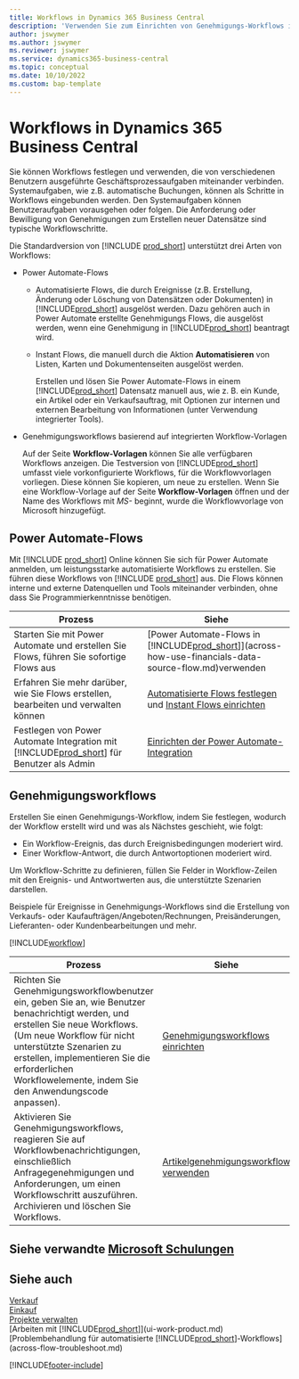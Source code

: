 ```yaml
---
title: Workflows in Dynamics 365 Business Central
description: 'Verwenden Sie zum Einrichten von Genehmigungs-Workflows integrierte Workflow-Funktionen, um automatisierte Workflows basierend auf Power Automate zu ergänzen. Sie können Schritte einrichten, um Aufgaben als Teil der verschiedenen Geschäftsprozessaufgaben verschiedenen Personen zuzuweisen.'
author: jswymer
ms.author: jswymer
ms.reviewer: jswymer
ms.service: dynamics365-business-central
ms.topic: conceptual
ms.date: 10/10/2022
ms.custom: bap-template
---
```

# <a name="workflows-in-dynamics-365-business-central"></a><a name="workflows-in-dynamics-365-business-central"></a>Workflows in Dynamics 365 Business Central

Sie können Workflows festlegen und verwenden, die von verschiedenen Benutzern ausgeführte Geschäftsprozessaufgaben miteinander verbinden. Systemaufgaben, wie z.B. automatische Buchungen, können als Schritte in Workflows eingebunden werden. Den Systemaufgaben können Benutzeraufgaben vorausgehen oder folgen. Die Anforderung oder Bewilligung von Genehmigungen zum Erstellen neuer Datensätze sind typische Workflowschritte.

Die Standardversion von [!INCLUDE [prod_short](includes/prod_short.md)] unterstützt drei Arten von Workflows:
  
* Power Automate-Flows

  * Automatisierte Flows, die durch Ereignisse (z.B. Erstellung, Änderung oder Löschung von Datensätzen oder Dokumenten) in [!INCLUDE[prod_short](includes/prod_short.md)] ausgelöst werden. Dazu gehören auch in Power Automate erstellte Genehmigungs Flows, die ausgelöst werden, wenn eine Genehmigung in [!INCLUDE[prod_short](includes/prod_short.md)] beantragt wird.
  * Instant Flows, die manuell durch die Aktion **Automatisieren** von Listen, Karten und Dokumentenseiten ausgelöst werden.

    Erstellen und lösen Sie Power Automate-Flows in einem [!INCLUDE[prod_short](includes/prod_short.md)] Datensatz manuell aus, wie z. B. ein Kunde, ein Artikel oder ein Verkaufsauftrag, mit Optionen zur internen und externen Bearbeitung von Informationen (unter Verwendung integrierter Tools).

* Genehmigungsworkflows basierend auf integrierten Workflow-Vorlagen

  Auf der Seite **Workflow-Vorlagen** können Sie alle verfügbaren Workflows anzeigen. Die Testversion von [!INCLUDE[prod_short](includes/prod_short.md)] umfasst viele vorkonfigurierte Workflows, für die Workflowvorlagen vorliegen. Diese können Sie kopieren, um neue zu erstellen. Wenn Sie eine Workflow-Vorlage auf der Seite **Workflow-Vorlagen** öffnen und der Name des Workflows mit *MS-* beginnt, wurde die Workflowvorlage von Microsoft hinzugefügt.

## <a name="power-automate-flows"></a><a name="power-automate-flows"></a>Power Automate-Flows

Mit [!INCLUDE [prod_short](includes/prod_short.md)] Online können Sie sich für Power Automate anmelden, um leistungsstarke automatisierte Workflows zu erstellen. Sie führen diese Workflows von [!INCLUDE [prod_short](includes/prod_short.md)] aus. Die Flows können interne und externe Datenquellen und Tools miteinander verbinden, ohne dass Sie Programmierkenntnisse benötigen.

|**Prozess** |**Siehe**|
|-------|-------|
|Starten Sie mit Power Automate und erstellen Sie Flows, führen Sie sofortige Flows aus|[Power Automate-Flows in [!INCLUDE[prod_short](includes/prod_short.md)]](across-how-use-financials-data-source-flow.md)verwenden|
|Erfahren Sie mehr darüber, wie Sie Flows erstellen, bearbeiten und verwalten können|[Automatisierte Flows festlegen](/dynamics365/business-central/dev-itpro/powerplatform/automate-workflows) und [Instant Flows einrichten](/dynamics365/business-central/dev-itpro/powerplatform/instant-flows)|
|Festlegen von Power Automate Integration mit [!INCLUDE[prod_short](includes/prod_short.md)] für Benutzer als Admin|[Einrichten der Power Automate-Integration](/dynamics365/business-central/dev-itpro/powerplatform/power-automate-setup)|

## <a name="approval-workflows"></a><a name="approval-workflows"></a>Genehmigungsworkflows

Erstellen Sie einen Genehmigungs-Workflow, indem Sie festlegen, wodurch der Workflow erstellt wird und was als Nächstes geschieht, wie folgt:

* Ein Workflow-Ereignis, das durch Ereignisbedingungen moderiert wird.
* Einer Workflow-Antwort, die durch Antwortoptionen moderiert wird.

Um Workflow-Schritte zu definieren, füllen Sie Felder in Workflow-Zeilen mit den Ereignis- und Antwortwerten aus, die unterstützte Szenarien darstellen.

Beispiele für Ereignisse in Genehmigungs-Workflows sind die Erstellung von Verkaufs- oder Kaufaufträgen/Angeboten/Rechnungen, Preisänderungen, Lieferanten- oder Kundenbearbeitungen und mehr.

[!INCLUDE[workflow](includes/workflow.md)]

| **Prozess** | **Siehe** |
|--|--|
| Richten Sie Genehmigungsworkflowbenutzer ein, geben Sie an, wie Benutzer benachrichtigt werden, und erstellen Sie neue Workflows. (Um neue Workflow für nicht unterstützte Szenarien zu erstellen, implementieren Sie die erforderlichen Workflowelemente, indem Sie den Anwendungscode anpassen). | [Genehmigungsworkflows einrichten](across-set-up-workflows.md) |
| Aktivieren Sie Genehmigungsworkflows, reagieren Sie auf Workflowbenachrichtigungen, einschließlich Anfragegenehmigungen und Anforderungen, um einen Workflowschritt auszuführen. Archivieren und löschen Sie Workflows. | [Artikelgenehmigungsworkflow verwenden](across-use-workflows.md) |

<!--
| Integrate company data with Power Automate workflows, using both internal and external sources and events to create and automate tasks or workflows. | [Use Power Automate Flows in [!INCLUDE[prod_short](includes/prod_short.md)]](across-how-use-financials-data-source-flow.md) |-->

## <a name="see-related-microsoft-training"></a><a name="see-related-microsoft-training"></a>Siehe verwandte [Microsoft Schulungen](/training/modules/create-workflows/)

## <a name="see-also"></a><a name="see-also"></a>Siehe auch

[Verkauf](sales-manage-sales.md)  
[Einkauf](purchasing-manage-purchasing.md)  
[Projekte verwalten](projects-manage-projects.md)  
[Arbeiten mit [!INCLUDE[prod_short](includes/prod_short.md)]](ui-work-product.md)  
[Problembehandlung für automatisierte [!INCLUDE[prod_short](includes/prod_short.md)]-Workflows](across-flow-troubleshoot.md)  


[!INCLUDE[footer-include](includes/footer-banner.md)]
